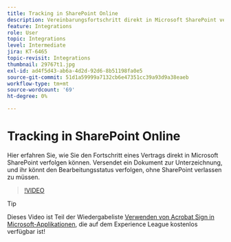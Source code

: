 ```yaml
---
title: Tracking in SharePoint Online
description: Vereinbarungsfortschritt direkt in Microsoft SharePoint verfolgen
feature: Integrations
role: User
topic: Integrations
level: Intermediate
jira: KT-6465
topic-revisit: Integrations
thumbnail: 29767t1.jpg
exl-id: ad4f5d43-ab6a-4d2d-92d6-8b51198fa0e5
source-git-commit: 51d1a59999a7132cb6e47351cc39a93d9a38eaeb
workflow-type: tm+mt
source-wordcount: '69'
ht-degree: 0%

---
```


# Tracking in SharePoint Online

Hier erfahren Sie, wie Sie den Fortschritt eines Vertrags direkt in Microsoft SharePoint verfolgen können. Versendet ein Dokument zur Unterzeichnung, und ihr könnt den Bearbeitungsstatus verfolgen, ohne SharePoint verlassen zu müssen.

>[!VIDEO](https://video.tv.adobe.com/v/29767t1?quality=12&learn=on&hidetitle=true)

>[!TIP]
>
>Dieses Video ist Teil der Wiedergabeliste [Verwenden von Acrobat Sign in Microsoft-Applikationen](https://experienceleague.adobe.com/en/playlists/acrobat-sign-integrate-microsoft-apps), die auf dem Experience League kostenlos verfügbar ist!
